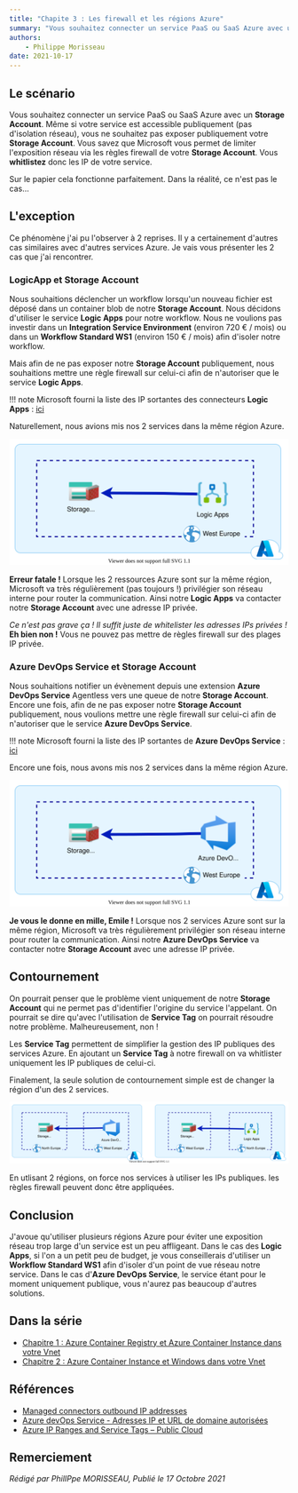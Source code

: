 ```yaml
---
title: "Chapite 3 : Les firewall et les régions Azure"
summary: "Vous souhaitez connecter un service PaaS ou SaaS Azure avec un Storage Account. Même si votre service est accessible publiquement (pas d'isolation réseau), vous ne souhaitez pas cependant pas exposer publiquement votre Storage Account."
authors:
    - Philippe Morisseau
date: 2021-10-17
---
```

## Le scénario

Vous souhaitez connecter un service PaaS ou SaaS Azure avec un **Storage Account**. Même si votre service est accessible publiquement (pas d'isolation réseau), vous ne souhaitez pas exposer publiquement votre **Storage Account**. Vous savez que Microsoft vous permet de limiter l'exposition réseau via les règles firewall de votre **Storage Account**. Vous **whitlistez** donc les IP de votre service. 

Sur le papier cela fonctionne parfaitement. Dans la réalité, ce n'est pas le cas...

## L'exception

Ce phénomène j'ai pu l'observer à 2 reprises. Il y a certainement d'autres cas similaires avec d'autres services Azure. Je vais vous présenter les 2 cas que j'ai rencontrer.

### LogicApp et Storage Account

Nous souhaitions déclencher un workflow lorsqu'un nouveau fichier est déposé dans un container blob de notre **Storage Account**. Nous décidons d'utiliser le service **Logic Apps** pour notre workflow. Nous ne voulions pas investir dans un **Integration Service Environment** (environ 720 € / mois) ou dans un **Workflow Standard WS1** (environ 150 € / mois) afin d'isoler notre workflow.

Mais afin de ne pas exposer notre **Storage Account** publiquement, nous souhaitions mettre une règle firewall sur celui-ci afin de n'autoriser que le service **Logic Apps**. 

!!! note 
    Microsoft fourni la liste des IP sortantes des connecteurs **Logic Apps** : [ici](https://docs.microsoft.com/en-us/connectors/common/outbound-IP-addresses#azure-logic-apps)

Naturellement, nous avions mis nos 2 services dans la même région Azure.

![logic apps](../../img/azureException.firewallAndRegion.svg)

**Erreur fatale !** Lorsque les 2 ressources Azure sont sur la même région, Microsoft va très régulièrement (pas toujours !) privilégier son réseau interne pour router la communication. Ainsi notre **Logic Apps** va contacter notre **Storage Account** avec une adresse IP privée. 

*Ce n'est pas grave ça ! Il suffit juste de whitelister les adresses IPs privées !* **Eh bien non !** Vous ne pouvez pas mettre de règles firewall sur des plages IP privée. 

### Azure DevOps Service et Storage Account

Nous souhaitions notifier un évènement depuis une extension **Azure DevOps Service** Agentless vers une queue de notre **Storage Account**. Encore une fois, afin de ne pas exposer notre **Storage Account** publiquement, nous voulions mettre une règle firewall sur celui-ci afin de n'autoriser que le service **Azure DevOps Service**.

!!! note
    Microsoft fourni la liste des IP sortantes de **Azure DevOps Service** : [ici](https://docs.microsoft.com/fr-fr/azure/devops/organizations/security/allow-list-IP-url?view=azure-devops&tabs=IP-V4#inbound-connections)

Encore une fois, nous avons mis nos 2 services dans la même région Azure.

![azure devops](../../img/azureException.firewallAndRegion2.svg)

**Je vous le donne en mille, Emile !** Lorsque nos 2 services Azure sont sur la même région, Microsoft va très régulièrement privilégier son réseau interne pour router la communication. Ainsi notre **Azure DevOps Service** va contacter notre **Storage Account** avec une adresse IP privée. 

## Contournement

On pourrait penser que le problème vient uniquement de notre **Storage Account** qui ne permet pas d'identifier l'origine du service l'appelant. On pourrait se dire qu'avec l'utilisation de **Service Tag** on pourrait résoudre notre problème. Malheureusement, non ! 

Les **Service Tag** permettent de simplifier la gestion des IP publiques des services Azure. En ajoutant un **Service Tag** à notre firewall on va whitlister uniquement les IP publiques de celui-ci.

Finalement, la seule solution de contournement simple est de changer la région d'un des 2 services.

![deux régions](../../img/azureException.firewallAndRegion3.svg)

En utlisant 2 régions, on force nos services à utiliser les IPs publiques. les règles firewall peuvent donc être appliquées.

## Conclusion

J'avoue qu'utiliser plusieurs régions Azure pour éviter une exposition réseau trop large d'un service est un peu affligeant. 
Dans le cas des **Logic Apps**, si l'on a un petit peu de budget, je vous conseillerais d'utiliser un **Workflow Standard WS1** afin d'isoler d'un point de vue réseau notre service.
Dans le cas d'**Azure DevOps Service**, le service étant pour le moment uniquement publique, vous n'aurez pas beaucoup d'autres solutions.

## Dans la série

- [Chapitre 1 : Azure Container Registry et Azure Container Instance dans votre Vnet](../01.azureException.acrAndAciInYourVnet/)
- [Chapitre 2 : Azure Container Instance et Windows dans votre Vnet](../02.azureException.aciWindowsWithVnet/)

## Références

- [Managed connectors outbound IP addresses](https://docs.microsoft.com/en-us/connectors/common/outbound-IP-addresses#azure-logic-apps)
- [Azure devOps Service - Adresses IP et URL de domaine autorisées](https://docs.microsoft.com/fr-fr/azure/devops/organizations/security/allow-list-IP-url?view=azure-devops&tabs=IP-V4#inbound-connections)
- [Azure IP Ranges and Service Tags – Public Cloud](https://www.microsoft.com/en-us/download/details.aspx?id=56519)

## Remerciement


_Rédigé par PhilIPpe MORISSEAU, Publié le 17 Octobre 2021_